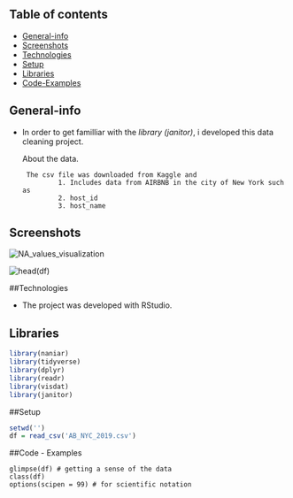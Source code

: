 
## Table of contents
* [General-info](general-info)
* [Screenshots](screenshots)
* [Technologies](technologies)
* [Setup](setup)
* [Libraries](libraries)
* [Code-Examples](code-examples)

## General-info
*  In order to get familliar with the *library (janitor)*, i developed this data cleaning project.

   About the data.  
   ```
    The csv file was downloaded from Kaggle and 
            1. Includes data from AIRBNB in the city of New York such as
            2. host_id
            3. host_name
    ```` 
           
 
## Screenshots
![NA_values_visualization](https://user-images.githubusercontent.com/47696240/96313024-86642600-1015-11eb-9144-d0880d6d5b35.png)


![head(df)](https://user-images.githubusercontent.com/47696240/96313011-8106db80-1015-11eb-9cc1-aa807257d406.png)


##Technologies
* The project was developed with RStudio.

## Libraries
```R
library(naniar)
library(tidyverse)
library(dplyr)
library(readr)
library(visdat)
library(janitor)
```
##Setup
```R
setwd('')
df = read_csv('AB_NYC_2019.csv')
```



##Code - Examples
```
glimpse(df) # getting a sense of the data 
class(df)
options(scipen = 99) # for scientific notation
```


